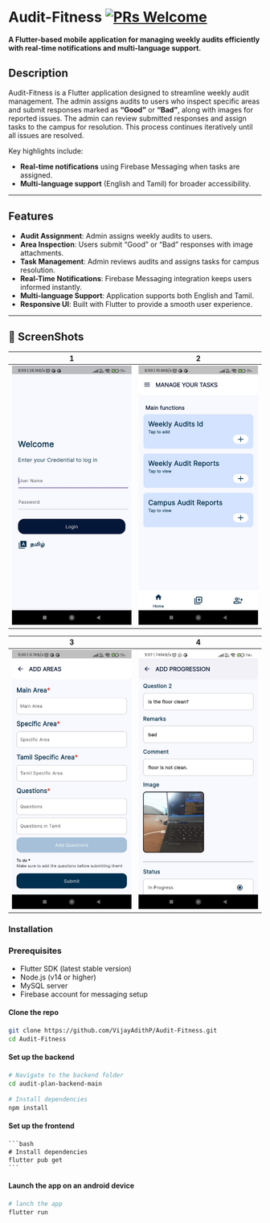 <!-- # auditfitnesstest

A new Flutter project.

## Getting Started

This project is a starting point for a Flutter application.

A few resources to get you started if this is your first Flutter project:

- [Lab: Write your first Flutter app](https://docs.flutter.dev/get-started/codelab)
- [Cookbook: Useful Flutter samples](https://docs.flutter.dev/cookbook)

For help getting started with Flutter development, view the
[online documentation](https://docs.flutter.dev/), which offers tutorials,
samples, guidance on mobile development, and a full API reference. -->

# Audit-Fitness [![PRs Welcome](https://img.shields.io/badge/PRs-welcome-brightgreen.svg?style=flat-square)](http://makeapullrequest.com)

**A Flutter-based mobile application for managing weekly audits efficiently with real-time notifications and multi-language support.**

## Description

Audit-Fitness is a Flutter application designed to streamline weekly audit management. The admin assigns audits to users who inspect specific areas and submit responses marked as **“Good”** or **“Bad”**, along with images for reported issues. The admin can review submitted responses and assign tasks to the campus for resolution. This process continues iteratively until all issues are resolved.

Key highlights include:
- **Real-time notifications** using Firebase Messaging when tasks are assigned.
- **Multi-language support** (English and Tamil) for broader accessibility.

---

## Features

- **Audit Assignment**: Admin assigns weekly audits to users.
- **Area Inspection**: Users submit “Good” or “Bad” responses with image attachments.
- **Task Management**: Admin reviews audits and assigns tasks for campus resolution.
- **Real-Time Notifications**: Firebase Messaging integration keeps users informed instantly.
- **Multi-language Support**: Application supports both English and Tamil.
- **Responsive UI**: Built with Flutter to provide a smooth user experience.

---

## 📸 ScreenShots

| 1 | 2|
|------|-------|
|<img src="ss/img1.jpeg" width="400">|<img src="ss/img2.jpeg" width="400">|

| 3 | 4|
|------|-------|
|<img src="ss/img3.jpeg" width="400">|<img src="ss/img7.jpeg" width="400">|


### Installation

### Prerequisites

- Flutter SDK (latest stable version)
- Node.js (v14 or higher)
- MySQL server
- Firebase account for messaging setup


#### Clone the repo
   ```bash
   git clone https://github.com/VijayAdithP/Audit-Fitness.git
   cd Audit-Fitness
   ```
#### Set up the backend
   ```bash
   # Navigate to the backend folder
   cd audit-plan-backend-main
   ```
   ```bash
   # Install dependencies
   npm install
   ```

#### Set up the frontend
    ```bash
    # Install dependencies
    flutter pub get
    ```

#### Launch the app on an android device
   ```bash
   # lanch the app
   flutter run
   ```
